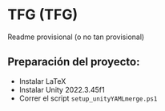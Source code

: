 # TFG (TFG)

Readme provisional (o no tan provisional)

## Preparación del proyecto:

- Instalar LaTeX
- Instalar Unity 2022.3.45f1
- Correr el script `setup_unityYAMLmerge.ps1`
